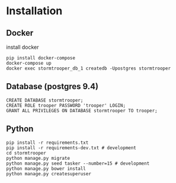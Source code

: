 # Installation

## Docker

install docker

    pip install docker-compose
    docker-compose up
    docker exec stormtrooper_db_1 createdb -Upostgres stormtrooper

## Database (postgres 9.4)

    CREATE DATABASE stormtrooper;
    CREATE ROLE trooper PASSWORD 'trooper' LOGIN;
    GRANT ALL PRIVILEGES ON DATABASE stormtrooper TO trooper;

## Python

    pip install -r requirements.txt
    pip install -r requirements-dev.txt # development
    cd stormtrooper
    python manage.py migrate
    python manage.py seed tasker --number=15 # development
    python manage.py bower install
    python manage.py createsuperuser


